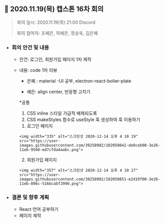 ## 📍 2020.11.19(목) 캡스톤 16차 회의
> 회의 일시: 2020.11.19(목) 21:00 Discord
> 
> 회의 참여자: 조혜은, 허예은, 정승욱, 김은혜

- ### 회의 안건 및 내용

  - 안건: 로그인, 회원가입 페이지 1차 제작
  - 내용: code 1차 리뷰

      - 은혜 : material -UI 공부, electron-react-bolier-plate

      - 예은:  align center, 반응형 고치기

      *공통

      1. CSS inline 스타일 가급적 배제되도록
      2. CSS makeStyles 함수로 useStyle 훅 생성하여 훅 이용하기

      1) 로그인 페이지

        <img width="335" alt="스크린샷 2020-12-14 오후 4 10 19" src="https://user-images.githubusercontent.com/39258902/102050842-de0ceb00-3e26-11eb-9560-ed7cfda4aabc.png">

      2) 회원가입 페이지

        <img width="357" alt="스크린샷 2020-12-14 오후 4 10 27" src="https://user-images.githubusercontent.com/39258902/102050851-e2d19f00-3e26-11eb-896c-516bcabf2990.png">
        
        
- ### 결론 및 향후 계획

  - React 언어 공부하기
  - 페이지 제작
